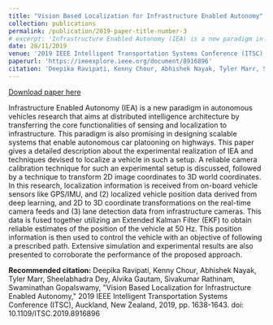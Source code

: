 ```yaml
---
title: "Vision Based Localization for Infrastructure Enabled Autonomy"
collection: publications
permalink: /publication/2019-paper-title-number-3
# excerpt: 'Infrastructure Enabled Autonomy (IEA) is a new paradigm in autonomous vehicles research that aims at distributed intelligence architecture by transferring the core functionalities of sensing and localization to infrastructure. This paradigm is also promising in designing scalable systems that enable autonomous car platooning on highways. This paper gives a detailed description about the experimental realization of IEA and techniques devised to localize a vehicle in such a setup. A reliable camera calibration technique for such an experimental setup is discussed, followed by a technique to transform 2D image coordinates to 3D world coordinates. In this research, localization information is received from on-board vehicle sensors like GPS/IMU, and (2) localized vehicle position data derived from deep learning, and 2D to 3D coordinate transformations on the real-time camera feeds and (3) lane detection data from infrastructure cameras. This data is fused together utilizing an Extended Kalman Filter (EKF) to obtain reliable estimates of the position of the vehicle at 50 Hz. This position information is then used to control the vehicle with an objective of following a prescribed path. Extensive simulation and experimental results are also presented to corroborate the performance of the proposed approach.'
date: 28/11/2019
venue: '2019 IEEE Intelligent Transportation Systems Conference (ITSC), Auckland, New Zealand'
paperurl: 'https://ieeexplore.ieee.org/document/8916896'
citation: 'Deepika Ravipati, Kenny Chour, Abhishek Nayak, Tyler Marr, Sheelabhadra Dey, Alvika Gautam, Sivakumar Rathinam, Swaminathan Gopalswamy, &quot;Vision Based Localization for Infrastructure Enabled Autonomy,&quot; 2019 IEEE Intelligent Transportation Systems Conference (ITSC), Auckland, New Zealand, 2019, pp. 1638-1643. doi: 10.1109/ITSC.2019.8916896'
---
```


<a href='https://ieeexplore.ieee.org/document/8916896'>Download paper here</a>

Infrastructure Enabled Autonomy (IEA) is a new paradigm in autonomous vehicles research that aims at distributed intelligence architecture by transferring the core functionalities of sensing and localization to infrastructure. This paradigm is also promising in designing scalable systems that enable autonomous car platooning on highways. This paper gives a detailed description about the experimental realization of IEA and techniques devised to localize a vehicle in such a setup. A reliable camera calibration technique for such an experimental setup is discussed, followed by a technique to transform 2D image coordinates to 3D world coordinates. In this research, localization information is received from on-board vehicle sensors like GPS/IMU, and (2) localized vehicle position data derived from deep learning, and 2D to 3D coordinate transformations on the real-time camera feeds and (3) lane detection data from infrastructure cameras. This data is fused together utilizing an Extended Kalman Filter (EKF) to obtain reliable estimates of the position of the vehicle at 50 Hz. This position information is then used to control the vehicle with an objective of following a prescribed path. Extensive simulation and experimental results are also presented to corroborate the performance of the proposed approach.

<b>Recommended citation:</b> Deepika Ravipati, Kenny Chour, Abhishek Nayak, Tyler Marr, Sheelabhadra Dey, Alvika Gautam, Sivakumar Rathinam, Swaminathan Gopalswamy, "Vision Based Localization for Infrastructure Enabled Autonomy," 2019 IEEE Intelligent Transportation Systems Conference (ITSC), Auckland, New Zealand, 2019, pp. 1638-1643. doi: 10.1109/ITSC.2019.8916896
